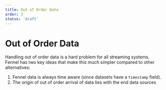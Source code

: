 ```yaml
---
title: Out of Order Data
order: 3
status: 'draft'
---
```


# Out of Order Data

Handling out of order data is a hard problem for all streaming systems. Fennel
has two key ideas that make this much simpler compared to other alternatives:

1. Fennel data is always time aware (since datasets have a `timestamp` field). 
2. The origin of out of order arrival of data lies with the end data sources